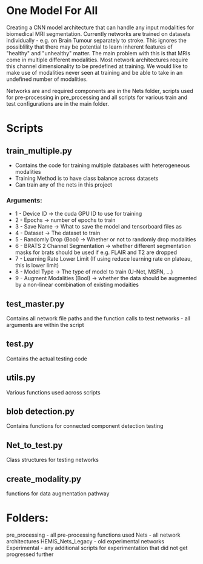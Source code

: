 # One Model For All

Creating a CNN model architecture that can handle any input modalities for biomedical MRI segmentation. Currently networks are trained on datasets individually - e.g. on Brain Tumour separately to stroke. This ignores the possiblility that there may be potential to learn inherent features of "healthy" and "unhealthy" matter. The main problem with this is that MRIs come in multiple different modalities. Most network architectures require this channel dimensionality to be predefined at training. We would like to make use of modalities never seen at training and be able to take in an undefined number of modalities.

Networks are and required components are in the Nets folder, scripts used for pre-processing in pre_processing and all scripts for various train and test configurations are in the main folder.

# Scripts
## train_multiple.py
- Contains the code for training multiple databases with heterogeneous modalities
- Training Method is to have class balance across datasets
- Can train any of the nets in this project

### Arguments:
* 1 - Device ID -> the cuda GPU ID to use for training
* 2 - Epochs -> number of epochs to train
* 3 - Save Name -> What to save the model and tensorboard files as
* 4 - Dataset -> The dataset to train
* 5 - Randomly Drop (Bool) -> Whether or not to randomly drop modalities
* 6 - BRATS 2 Channel Segmentation -> whether different segmentation masks for brats should be used if e.g. FLAIR and T2 are dropped
* 7 - Learning Rate Lower Limit (If using reduce learning rate on plateau, this is lower limit)
* 8 - Model Type -> The type of model to train (U-Net, MSFN, ...)
* 9 - Augment Modalities (Bool) -> whether the data should be augmented by a non-linear combination of existing modaities

## test_master.py 
Contains all network file paths and the function calls to test networks - all arguments are within the script

## test.py 
Contains the actual testing code

## utils.py 
Various functions used across scripts

## blob detection.py 
Contains functions for connected component detection testing

## Net_to_test.py 
Class structures for testing networks

## create_modality.py 
functions for data augmentation pathway

# Folders:
pre_processing - all pre-processing functions used
Nets - all network architectures
HEMIS_Nets_Legacy - old experimental networks 
Experimental - any additional scripts for experimentation that did not get progressed further
